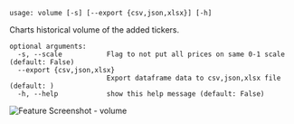 ```text
usage: volume [-s] [--export {csv,json,xlsx}] [-h]
```

Charts historical volume of the added tickers.

```
optional arguments:
  -s, --scale           Flag to not put all prices on same 0-1 scale (default: False)
  --export {csv,json,xlsx}
                        Export dataframe data to csv,json,xlsx file (default: )
  -h, --help            show this help message (default: False)
```
<img size="1400" alt="Feature Screenshot - volume" src="https://user-images.githubusercontent.com/85772166/142951100-d08b68f3-b3b4-4da9-88a3-83d8c0e00f95.png">
